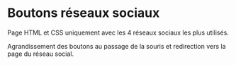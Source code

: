 # Boutons réseaux sociaux

Page HTML et CSS uniquement avec les 4 réseaux sociaux les plus utilisés.

Agrandissement des boutons au passage de la souris et redirection vers la page du réseau social.

